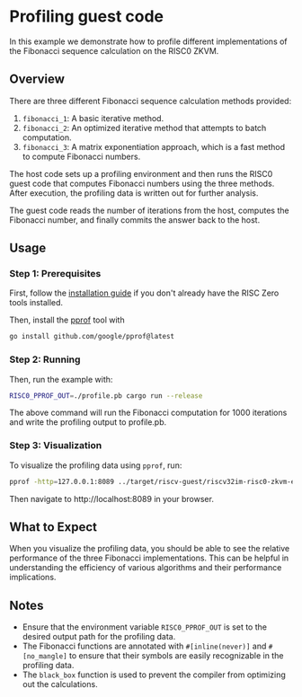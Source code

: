 # Profiling guest code

In this example we demonstrate how to profile different implementations of the Fibonacci sequence calculation on the RISC0 ZKVM.

## Overview

There are three different Fibonacci sequence calculation methods provided:

1. `fibonacci_1`: A basic iterative method.
2. `fibonacci_2`: An optimized iterative method that attempts to batch computation.
3. `fibonacci_3`: A matrix exponentiation approach, which is a fast method to compute Fibonacci numbers.

The host code sets up a profiling environment and then runs the RISC0 guest code that computes Fibonacci numbers using the three methods. After execution, the profiling data is written out for further analysis.

The guest code reads the number of iterations from the host, computes the Fibonacci number, and finally commits the answer back to the host.

## Usage

### Step 1: Prerequisites

First, follow the [installation guide] if you don't already have the RISC Zero tools installed.

Then, install the [pprof] tool with
```bash
go install github.com/google/pprof@latest
```

[installation guide]: https://dev.risczero.com/api/zkvm/quickstart

### Step 2: Running
Then, run the example with:
```bash
RISC0_PPROF_OUT=./profile.pb cargo run --release
```

The above command will run the Fibonacci computation for 1000 iterations and write the profiling output to profile.pb.

### Step 3: Visualization
To visualize the profiling data using `pprof`, run:
```bash
pprof -http=127.0.0.1:8089 ../target/riscv-guest/riscv32im-risc0-zkvm-elf/release/fibonacci profile.pb
```

Then navigate to http://localhost:8089 in your browser.

## What to Expect
When you visualize the profiling data, you should be able to see the relative performance of the three Fibonacci implementations. This can be helpful in understanding the efficiency of various algorithms and their performance implications.

## Notes
- Ensure that the environment variable `RISC0_PPROF_OUT` is set to the desired output path for the profiling data.
- The Fibonacci functions are annotated with `#[inline(never)]` and `#[no_mangle]` to ensure that their symbols are easily recognizable in the profiling data.
- The `black_box` function is used to prevent the compiler from optimizing out the calculations.

[install Rust]: https://doc.rust-lang.org/cargo/getting-started/installation.html
[pprof]: https://github.com/google/pprof
